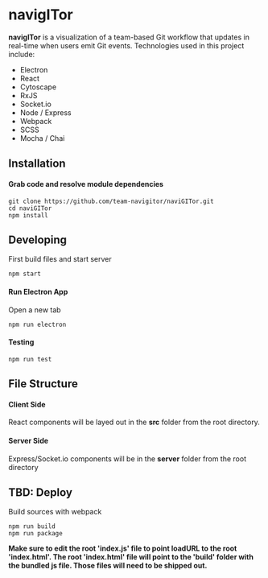 # navigITor

__navigITor__ is a visualization of a team-based Git workflow that updates in real-time when users emit Git events. Technologies used in this project include:

  - Electron
  - React
  - Cytoscape
  - RxJS
  - Socket.io
  - Node / Express
  - Webpack
  - SCSS
  - Mocha / Chai

## Installation

#### Grab code and resolve module dependencies

	git clone https://github.com/team-navigitor/naviGITor.git
	cd naviGITor
	npm install

## Developing

First build files and start server
```
npm start
```

#### Run Electron App

Open a new tab
```
npm run electron
```
	
#### Testing

	npm run test

## File Structure

#### Client Side

React components will be layed out in the __src__ folder from the root directory.

#### Server Side

Express/Socket.io components will be in the __server__ folder from the root directory


## TBD: Deploy
Build sources with webpack
```
npm run build
npm run package
```

__Make sure to edit the root 'index.js' file to point loadURL to the root 'index.html'. The root 'index.html' file will point to the 'build' folder with the bundled js file. Those files will need to be shipped out.__
